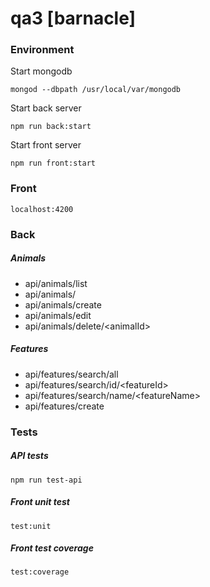 # qa3 [barnacle]

### Environment

Start mongodb 
```
mongod --dbpath /usr/local/var/mongodb
```

Start back server
```
npm run back:start

```

Start front server
```
npm run front:start
```
### Front
```
localhost:4200
```

### Back
##### Animals

 * api/animals/list
 * api/animals/<animalId>
 * api/animals/create
 * api/animals/edit
 * api/animals/delete/\<animalId>
 
##### Features

 * api/features/search/all
 * api/features/search/id/\<featureId>
 * api/features/search/name/\<featureName>
 * api/features/create

 
### Tests

##### API tests
 ```
 npm run test-api
 ```
 
##### Front unit test
``` 
test:unit
```

##### Front test coverage
```
test:coverage
```